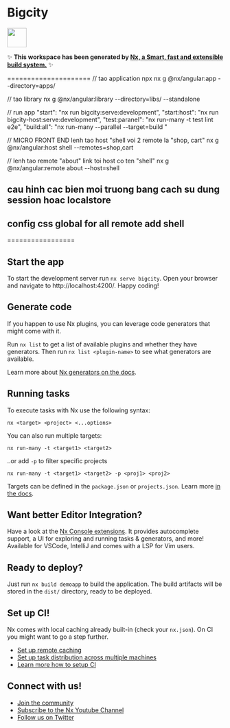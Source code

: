 
# Bigcity

<a alt="Nx logo" href="https://nx.dev" target="_blank" rel="noreferrer"><img src="https://raw.githubusercontent.com/nrwl/nx/master/images/nx-logo.png" width="45"></a>

✨ **This workspace has been generated by [Nx, a Smart, fast and extensible build system.](https://nx.dev)** ✨

=====================
// tao application
npx nx g @nx/angular:app <appName> --directory=apps/<appName>

// tao library
nx g @nx/angular:library <libName> --directory=libs/<libName> --standalone

// run app
"start": "nx run bigcity:serve:development",
    "start:host": "nx run bigcity-host:serve:development",
    "test:paranel": "nx run-many -t test lint e2e",
    "build:all": "nx run-many --parallel --target=build "


// MICRO FRONT END
lenh tao host "shell  voi 2 remote la "shop, cart"
nx g @nx/angular:host shell --remotes=shop,cart 


// lenh tao remote "about" link toi host co ten "shell"
nx g @nx/angular:remote about --host=shell
## cau hinh cac bien moi truong bang cach su dung session hoac localstore

## config css global for all remote add shell

=================
## Start the app

To start the development server run `nx serve bigcity`. Open your browser and navigate to http://localhost:4200/. Happy coding!


## Generate code

If you happen to use Nx plugins, you can leverage code generators that might come with it.

Run `nx list` to get a list of available plugins and whether they have generators. Then run `nx list <plugin-name>` to see what generators are available.

Learn more about [Nx generators on the docs](https://nx.dev/plugin-features/use-code-generators).

## Running tasks

To execute tasks with Nx use the following syntax:

```
nx <target> <project> <...options>
```

You can also run multiple targets:

```
nx run-many -t <target1> <target2>
```

..or add `-p` to filter specific projects

```
nx run-many -t <target1> <target2> -p <proj1> <proj2>
```

Targets can be defined in the `package.json` or `projects.json`. Learn more [in the docs](https://nx.dev/core-features/run-tasks).

## Want better Editor Integration?

Have a look at the [Nx Console extensions](https://nx.dev/nx-console). It provides autocomplete support, a UI for exploring and running tasks & generators, and more! Available for VSCode, IntelliJ and comes with a LSP for Vim users.

## Ready to deploy?

Just run `nx build demoapp` to build the application. The build artifacts will be stored in the `dist/` directory, ready to be deployed.

## Set up CI!

Nx comes with local caching already built-in (check your `nx.json`). On CI you might want to go a step further.

- [Set up remote caching](https://nx.dev/core-features/share-your-cache)
- [Set up task distribution across multiple machines](https://nx.dev/core-features/distribute-task-execution)
- [Learn more how to setup CI](https://nx.dev/recipes/ci)

## Connect with us!

- [Join the community](https://nx.dev/community)
- [Subscribe to the Nx Youtube Channel](https://www.youtube.com/@nxdevtools)
- [Follow us on Twitter](https://twitter.com/nxdevtools)

